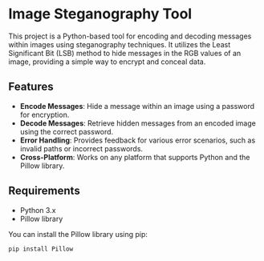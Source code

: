 # Image Steganography Tool

This project is a Python-based tool for encoding and decoding messages within images using steganography techniques. It utilizes the Least Significant Bit (LSB) method to hide messages in the RGB values of an image, providing a simple way to encrypt and conceal data.

## Features

- **Encode Messages**: Hide a message within an image using a password for encryption.
- **Decode Messages**: Retrieve hidden messages from an encoded image using the correct password.
- **Error Handling**: Provides feedback for various error scenarios, such as invalid paths or incorrect passwords.
- **Cross-Platform**: Works on any platform that supports Python and the Pillow library.

## Requirements

- Python 3.x
- Pillow library

You can install the Pillow library using pip:

```bash
pip install Pillow


